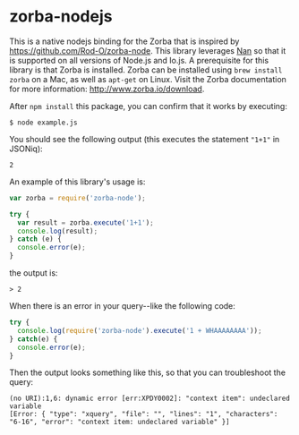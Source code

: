 # zorba-nodejs

This is a native nodejs binding for the Zorba that is inspired by https://github.com/Rod-O/zorba-node. This library leverages [Nan](https://github.com/nodejs/nan) so that it is supported on all versions of Node.js and Io.js. A prerequisite for this library is that Zorba is installed. Zorba can be installed using `brew install zorba` on a Mac, as well as `apt-get` on Linux. Visit the Zorba documentation for more information: http://www.zorba.io/download.

After `npm install` this package, you can confirm that it works by executing:
```
$ node example.js
```

You should see the following output (this executes the statement `"1+1"` in JSONiq):

```
2
```

An example of this library's usage is:

```js
var zorba = require('zorba-node');

try {
  var result = zorba.execute('1+1');
  console.log(result);
} catch (e) {
  console.error(e);
}
```

the output is:
```
> 2
```

When there is an error in your query--like the following code:

```js
try {
  console.log(require('zorba-node').execute('1 + WHAAAAAAAA'));
} catch(e) {
  console.error(e);
}
```

Then the output looks something like this, so that you can troubleshoot the query:

```
(no URI):1,6: dynamic error [err:XPDY0002]: "context item": undeclared variable
[Error: { "type": "xquery", "file": "", "lines": "1", "characters": "6-16", "error": "context item: undeclared variable" }]
```
